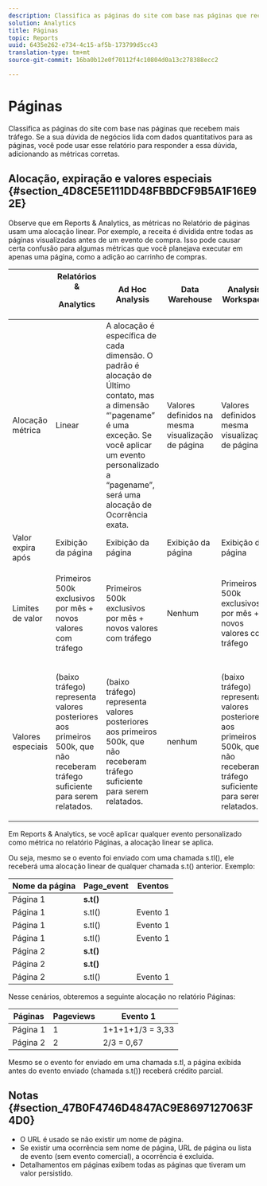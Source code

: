 ```yaml
---
description: Classifica as páginas do site com base nas páginas que recebem mais tráfego. Se a sua dúvida de negócios lida com dados quantitativos para as páginas, você pode usar esse relatório para responder a essa dúvida, adicionando as métricas corretas.
solution: Analytics
title: Páginas
topic: Reports
uuid: 6435e262-e734-4c15-af5b-173799d5cc43
translation-type: tm+mt
source-git-commit: 16ba0b12e0f70112f4c10804d0a13c278388ecc2

---
```



# Páginas

Classifica as páginas do site com base nas páginas que recebem mais tráfego. Se a sua dúvida de negócios lida com dados quantitativos para as páginas, você pode usar esse relatório para responder a essa dúvida, adicionando as métricas corretas.

## Alocação, expiração e valores especiais {#section_4D8CE5E111DD48FBBDCF9B5A1F16E92E}

Observe que em Reports &amp; Analytics, as métricas no Relatório de páginas usam uma alocação linear. Por exemplo, a receita é dividida entre todas as páginas visualizadas antes de um evento de compra. Isso pode causar certa confusão para algumas métricas que você planejava executar em apenas uma página, como a adição ao carrinho de compras.

<table id="table_EC7423532C7E44DE97B7FC0321585A2B"> 
 <thead> 
  <tr> 
   <th colname="col1" class="entry"> </th> 
   <th colname="col2" class="entry">Relatórios &amp; <p>Analytics </p> </th> 
   <th colname="col3" class="entry"> Ad Hoc Analysis </th> 
   <th colname="col4" class="entry"> Data Warehouse </th> 
   <th colname="col5" class="entry"> Analysis Workspace </th> 
  </tr>
 </thead>
 <tbody> 
  <tr> 
   <td colname="col1"> Alocação métrica </td> 
   <td colname="col2"> Linear </td> 
   <td colname="col3"> A alocação é específica de cada dimensão. O padrão é alocação de Último contato, mas a dimensão “'pagename” é uma exceção. Se você aplicar um evento personalizado a “pagename”, será uma alocação de Ocorrência exata. </td> 
   <td colname="col4"> <p>Valores definidos na mesma visualização de página </p> </td> 
   <td colname="col5"> <p>Valores definidos na mesma visualização de página </p> </td> 
  </tr> 
  <tr> 
   <td colname="col1"> Valor expira após </td> 
   <td colname="col2"> Exibição da página </td> 
   <td colname="col3"> Exibição da página </td> 
   <td colname="col4"> Exibição da página </td> 
   <td colname="col5"> Exibição da página </td> 
  </tr> 
  <tr> 
   <td colname="col1"> Limites de valor </td> 
   <td colname="col2"> <p>Primeiros 500k exclusivos por mês + novos valores com tráfego </p> </td> 
   <td colname="col3"> <p>Primeiros 500k exclusivos por mês + novos valores com tráfego </p> </td> 
   <td colname="col4"> Nenhum </td> 
   <td colname="col5"> <p>Primeiros 500k exclusivos por mês + novos valores com tráfego </p> </td> 
  </tr> 
  <tr> 
   <td colname="col1"> Valores especiais </td> 
   <td colname="col2"> <p>(baixo tráfego) representa valores posteriores aos primeiros 500k, que não receberam tráfego suficiente para serem relatados. </p> </td> 
   <td colname="col3"> <p>(baixo tráfego) representa valores posteriores aos primeiros 500k, que não receberam tráfego suficiente para serem relatados. </p> </td> 
   <td colname="col4"> nenhum </td> 
   <td colname="col5"> <p>(baixo tráfego) representa valores posteriores aos primeiros 500k, que não receberam tráfego suficiente para serem relatados. </p> </td> 
  </tr> 
 </tbody> 
</table>

Em Reports &amp; Analytics, se você aplicar qualquer evento personalizado como métrica no relatório Páginas, a alocação linear se aplica.

Ou seja, mesmo se o evento foi enviado com uma chamada s.tl(), ele receberá uma alocação linear de qualquer chamada s.t() anterior. Exemplo:

| Nome da página | Page_event | Eventos |
|---|---|---|
| Página 1 | **s.t()** |  |
| Página 1 | s.tl() | Evento 1 |
| Página 1 | s.tl() | Evento 1 |
| Página 1 | s.tl() | Evento 1 |
| Página 2 | **s.t()** |  |
| Página 2 | **s.t()** |  |
| Página 2 | s.tl() | Evento 1 |

Nesse cenários, obteremos a seguinte alocação no relatório Páginas:

| Páginas | Pageviews | Evento 1 |
|---|---|---|
| Página 1 | 1 | 1+1+1+1/3 = 3,33 |
| Página 2 | 2 | 2/3 = 0,67 |

Mesmo se o evento for enviado em uma chamada s.tl, a página exibida antes do evento enviado (chamada s.t()) receberá crédito parcial.

## Notas {#section_47B0F4746D4847AC9E8697127063F4D0}

* O URL é usado se não existir um nome de página.
* Se existir uma ocorrência sem nome de página, URL de página ou lista de evento (sem evento comercial), a ocorrência é excluída.
* Detalhamentos em páginas exibem todas as páginas que tiveram um valor persistido.

